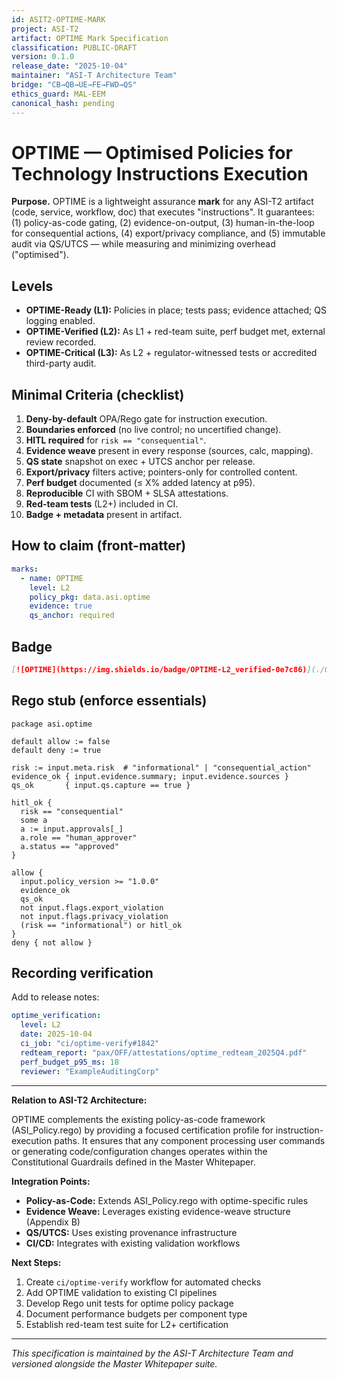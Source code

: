 ```yaml
---
id: ASIT2-OPTIME-MARK
project: ASI-T2
artifact: OPTIME Mark Specification
classification: PUBLIC-DRAFT
version: 0.1.0
release_date: "2025-10-04"
maintainer: "ASI-T Architecture Team"
bridge: "CB→QB→UE→FE→FWD→QS"
ethics_guard: MAL-EEM
canonical_hash: pending
---
```


# OPTIME — Optimised Policies for Technology Instructions Execution

**Purpose.** OPTIME is a lightweight assurance **mark** for any ASI-T2 artifact (code, service, workflow, doc) that executes "instructions". It guarantees: (1) policy-as-code gating, (2) evidence-on-output, (3) human-in-the-loop for consequential actions, (4) export/privacy compliance, and (5) immutable audit via QS/UTCS — while measuring and minimizing overhead ("optimised").

## Levels
- **OPTIME-Ready (L1):** Policies in place; tests pass; evidence attached; QS logging enabled.
- **OPTIME-Verified (L2):** As L1 + red-team suite, perf budget met, external review recorded.
- **OPTIME-Critical (L3):** As L2 + regulator-witnessed tests or accredited third-party audit.

## Minimal Criteria (checklist)
1. **Deny-by-default** OPA/Rego gate for instruction execution.
2. **Boundaries enforced** (no live control; no uncertified change).
3. **HITL required** for `risk == "consequential"`.
4. **Evidence weave** present in every response (sources, calc, mapping).
5. **QS state** snapshot on exec + UTCS anchor per release.
6. **Export/privacy** filters active; pointers-only for controlled content.
7. **Perf budget** documented (≤ X% added latency at p95).
8. **Reproducible** CI with SBOM + SLSA attestations.
9. **Red-team tests** (L2+) included in CI.
10. **Badge + metadata** present in artifact.

## How to claim (front-matter)
```yaml
marks:
  - name: OPTIME
    level: L2
    policy_pkg: data.asi.optime
    evidence: true
    qs_anchor: required
```

## Badge

```markdown
[![OPTIME](https://img.shields.io/badge/OPTIME-L2_verified-0e7c86)](./OPTIME_MARK.md)
```

## Rego stub (enforce essentials)

```rego
package asi.optime

default allow := false
default deny := true

risk := input.meta.risk  # "informational" | "consequential_action"
evidence_ok { input.evidence.summary; input.evidence.sources }
qs_ok       { input.qs.capture == true }

hitl_ok {
  risk == "consequential"
  some a
  a := input.approvals[_]
  a.role == "human_approver"
  a.status == "approved"
}

allow {
  input.policy_version >= "1.0.0"
  evidence_ok
  qs_ok
  not input.flags.export_violation
  not input.flags.privacy_violation
  (risk == "informational") or hitl_ok
}
deny { not allow }
```

## Recording verification

Add to release notes:

```yaml
optime_verification:
  level: L2
  date: 2025-10-04
  ci_job: "ci/optime-verify#1842"
  redteam_report: "pax/OFF/attestations/optime_redteam_2025Q4.pdf"
  perf_budget_p95_ms: 18
  reviewer: "ExampleAuditingCorp"
```

---

**Relation to ASI-T2 Architecture:**

OPTIME complements the existing policy-as-code framework (ASI_Policy.rego) by providing a focused certification profile for instruction-execution paths. It ensures that any component processing user commands or generating code/configuration changes operates within the Constitutional Guardrails defined in the Master Whitepaper.

**Integration Points:**
- **Policy-as-Code:** Extends ASI_Policy.rego with optime-specific rules
- **Evidence Weave:** Leverages existing evidence-weave structure (Appendix B)
- **QS/UTCS:** Uses existing provenance infrastructure
- **CI/CD:** Integrates with existing validation workflows

**Next Steps:**
1. Create `ci/optime-verify` workflow for automated checks
2. Add OPTIME validation to existing CI pipelines
3. Develop Rego unit tests for optime policy package
4. Document performance budgets per component type
5. Establish red-team test suite for L2+ certification

---

*This specification is maintained by the ASI-T Architecture Team and versioned alongside the Master Whitepaper suite.*
